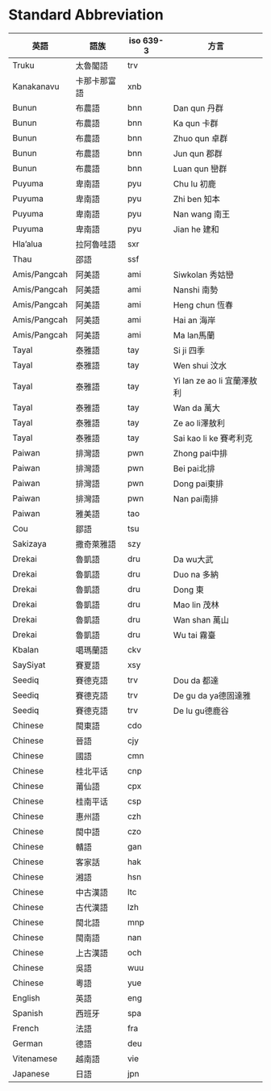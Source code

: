 # Standard Abbreviation 


|英語 |語族  |iso 639-3 |方言|
|--------------|---------------------|---------------------|-------------|
|Truku	|太魯閣語|	trv 	| |
|Kanakanavu|	卡那卡那富語|	xnb|	|
|Bunun|	布農語|	bnn|	Dan qun 丹群|
|Bunun	|布農語|	bnn	|Ka qun 卡群|
|Bunun|	布農語|	bnn|	Zhuo qun 卓群|
|Bunun|	布農語|	bnn|	Jun qun 郡群|
|Bunun	|布農語|	bnn	|Luan qun 巒群|
|Puyuma|	卑南語	|pyu|	Chu lu 初鹿|
|Puyuma|	卑南語|	pyu|	Zhi ben 知本|
|Puyuma	|卑南語|	pyu	|Nan wang 南王|
|Puyuma|	卑南語|	pyu|	Jian he 建和|
|Hlaʼalua|	拉阿魯哇語|	sxr|	|
|Thau|	邵語|	ssf	| |
|Amis/Pangcah|	阿美語|	ami|	Siwkolan 秀姑巒|
|Amis/Pangcah|	阿美語|	ami	|Nanshi 南勢|
|Amis/Pangcah|	阿美語|	ami|	Heng chun 恆春|
|Amis/Pangcah|	阿美語|	ami	|Hai an 海岸|
|Amis/Pangcah|	阿美語|	ami|	Ma lan馬蘭|
|Tayal	|泰雅語|	tay|	Si ji 四季|
|Tayal|	泰雅語|	tay|	Wen shui 汶水|
|Tayal|	泰雅語	|tay |Yi lan ze ao li 宜蘭澤敖利|
|Tayal|	泰雅語	|tay	|Wan da 萬大|
|Tayal|	泰雅語|	tay|	Ze ao li澤敖利|
|Tayal|	泰雅語|	tay|	Sai kao li ke 賽考利克|
|Paiwan|	排灣語|	pwn|	Zhong pai中排|
|Paiwan|	排灣語|	pwn|	Bei pai北排|
|Paiwan|	排灣語|	pwn|	Dong pai東排|
|Paiwan	|排灣語|	pwn|	Nan pai南排|
|Paiwan	|雅美語|	tao	||
|Cou|	鄒語|	tsu	||
|Sakizaya|	撒奇萊雅語|	szy|	
|Drekai	|魯凱語	|dru	|Da wu大武|
|Drekai	|魯凱語	|dru	|Duo na 多納|
|Drekai|	魯凱語|	dru|	Dong 東|
|Drekai|	魯凱語|	dru	|Mao lin 茂林|
|Drekai|	魯凱語|	dru	|Wan shan 萬山|
|Drekai|	魯凱語|	dru	|Wu tai 霧臺|
|Kbalan|	噶瑪蘭語|	ckv||	
|SaySiyat|	賽夏語	|xsy||	
|Seediq|	賽德克語|	trv|	Dou da 都達|
|Seediq|	賽德克語|	trv|	De gu da ya德固達雅|
|Seediq	|賽德克語|	trv|	De lu gu德鹿谷|
|Chinese	|閩東語|	cdo	||
|Chinese|	晉語|	cjy	||
|Chinese|	國語|	cmn	||
|Chinese|	桂北平话|	cnp	||
|Chinese|	莆仙語|	cpx	||
|Chinese|	桂南平话|	csp||	
|Chinese|	惠州語	|czh	||
|Chinese|	閩中語|	czo	||
|Chinese|	贛語	|gan	||
|Chinese	|客家話|	hak	||
|Chinese	|湘語|	hsn	||
|Chinese|	中古漢語|	ltc	||
|Chinese|	古代漢語|	lzh||	
|Chinese	|閩北語	|mnp	||
|Chinese	|閩南語	|nan||
|Chinese	|上古漢語	|och||	
|Chinese	|吳語|	wuu	||
|Chinese|	粵語	|yue||	
|English	|英語	|eng||	
|Spanish|	西班牙	|spa||	
|French	|法語|	fra||	
|German	|德語	|deu||	
|Vitenamese|	越南語|	vie	||
|Japanese|	日語|	jpn	||
